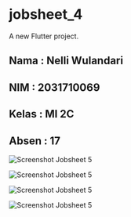 # jobsheet_4

A new Flutter project.

## Nama     : Nelli Wulandari
## NIM      : 2031710069
## Kelas    : MI 2C 
## Absen    : 17
![Screenshot Jobsheet 5](img/Hasil_1.jpeg)

![Screenshot Jobsheet 5](img/Hasil_2.jpeg)

![Screenshot Jobsheet 5](img/Hasil_3.jpeg)

![Screenshot Jobsheet 5](img/Hasil_Konversi.jpeg)

